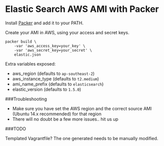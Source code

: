 Elastic Search AWS AMI with Packer
=============

Install [Packer](https://www.packer.io/) and add it to your PATH.

Create your AMI in AWS, using your access and secret keys.

```
packer build \
	-var 'aws_access_key=your_key' \
	-var 'aws_secret_key=your_secret' \
	elastic.json
```

Extra variables exposed:

* aws_region (defaults to `ap-southeast-2`)
* aws_instance_type (defaults to `t2.medium`)
* ami_name_prefix (defaults to `elasticsearch`)
* elastic_version (defaults to `1.5.0`)

###Troubleshooting

* Make sure you have set the AWS region and the correct source AMI (Ubuntu 14.x recommended) for that region
* There will no doubt be a few more issues.. hit us up

###TODO

Templated Vagrantfile? The one generated needs to be manually modified.
